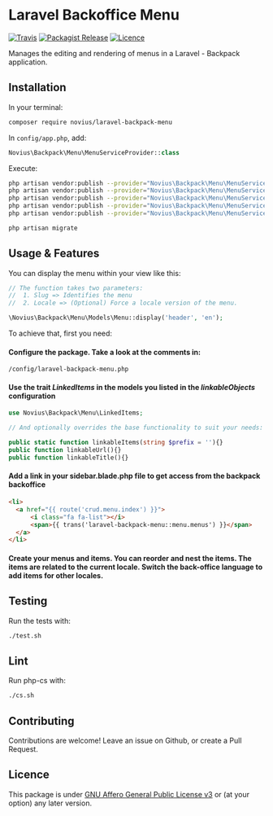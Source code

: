 # Laravel Backoffice Menu
[![Travis](https://img.shields.io/travis/novius/laravel-menu.svg?maxAge=1800&style=flat-square)](https://travis-ci.org/novius/laravel-menu)
[![Packagist Release](https://img.shields.io/packagist/v/novius/laravel-menu.svg?maxAge=1800&style=flat-square)](https://packagist.org/packages/novius/laravel-menu)
[![Licence](https://img.shields.io/packagist/l/novius/laravel-menu.svg?maxAge=1800&style=flat-square)](https://github.com/novius/laravel-menu#licence)

Manages the editing and rendering of menus in a Laravel - Backpack application.


## Installation

In your terminal:

```sh
composer require novius/laravel-backpack-menu
```

In `config/app.php`, add:

```php
Novius\Backpack\Menu\MenuServiceProvider::class
```

Execute:
```bash
php artisan vendor:publish --provider="Novius\Backpack\Menu\MenuServiceProvider" --tag="routes"
php artisan vendor:publish --provider="Novius\Backpack\Menu\MenuServiceProvider" --tag="lang"
php artisan vendor:publish --provider="Novius\Backpack\Menu\MenuServiceProvider" --tag="migrations"
php artisan vendor:publish --provider="Novius\Backpack\Menu\MenuServiceProvider" --tag="views"
php artisan vendor:publish --provider="Novius\Backpack\Menu\MenuServiceProvider" --tag="config"

php artisan migrate
```

## Usage & Features

You can display the menu within your view like this:

```php
// The function takes two parameters:
//  1. Slug => Identifies the menu
//  2. Locale => (Optional) Force a locale version of the menu.

\Novius\Backpack\Menu\Models\Menu::display('header', 'en');
```

To achieve that, first you need:

#### Configure the package. Take a look at the comments in:
```
/config/laravel-backpack-menu.php
```

#### Use the trait _LinkedItems_ in the models you listed in the _linkableObjects_ configuration

```php
use Novius\Backpack\Menu\LinkedItems;

// And optionally overrides the base functionality to suit your needs:

public static function linkableItems(string $prefix = ''){}
public function linkableUrl(){}
public function linkableTitle(){}
```

#### Add a link in your sidebar.blade.php file to get access from the backpack backoffice

```html
<li>
  <a href="{{ route('crud.menu.index') }}">
      <i class="fa fa-list"></i>
      <span>{{ trans('laravel-backpack-menu::menu.menus') }}</span>
  </a>
</li>
```

#### Create your menus and items. You can reorder and nest the items. The items are related to the current locale. Switch the back-office language to add items for other locales.

## Testing

Run the tests with:

```sh
./test.sh
```

## Lint

Run php-cs with:

```sh
./cs.sh
```

## Contributing

Contributions are welcome!
Leave an issue on Github, or create a Pull Request.


## Licence

This package is under [GNU Affero General Public License v3](http://www.gnu.org/licenses/agpl-3.0.html) or (at your option) any later version.
  
